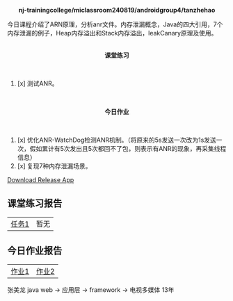 <div>
    <p align="center">
        <strong>nj-trainingcollege/miclassroom240819/androidgroup4/tanzhehao</strong>
        <br>
    </p>
    今日课程介绍了ARN原理，分析anr文件。内存泄漏概念，Java的四大引用，7个内存泄漏的例子，Heap内存溢出和Stack内存溢出，leakCanary原理及使用。
    <br><br>
    <p align="center"><strong>课堂练习</strong></p>
    <br>
</div>

1. [x] 测试ANR。

<div>
    <br>
    <p align="center"><strong>今日作业</strong></p>
    <br>
</div>

1. [x] 优化ANR-WatchDog检测ANR机制。（将原来的5s发送一次改为1s发送一次，假如累计有5次发出且5次都回不了包，则表示有ANR的现象，再采集线程信息）
2. [x] 复现7种内存泄漏场景。

<div>
    <a href="app/release/app-release.apk?inline=false">Download Release App</a>
    <br>
</div>

## 课堂练习报告

|                          |      |
| ------------------------ | ---- |
| [任务1](Day10-Train1.md) | 暂无 |

## 今日作业报告

|                       |                       |
| --------------------- | --------------------- |
| [作业1](Day10-HW1.md) | [作业2](Day10-HW2.md) |

张美龙
java web -> 应用层 -> framework -> 电视多媒体
13年